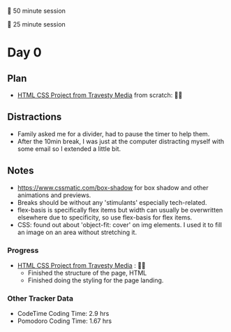 🍒 50 minute session

🍅 25 minute session

# Day 0

## Plan

-   [HTML CSS Project from Travesty Media](https://www.youtube.com/watch?v=XsEnj-1hG2o) from scratch: 🍒🍒

## Distractions

-   Family asked me for a divider, had to pause the timer to help them.
-   After the 10min break, I was just at the computer distracting myself with some email so I extended a little bit.

## Notes

-   https://www.cssmatic.com/box-shadow for box shadow and other animations and previews.
-   Breaks should be without any 'stimulants' especially tech-related.
-   flex-basis is specifically flex items but width can usually be overwritten elsewhere due to specificity, so use flex-basis for flex items.
-   CSS: found out about 'object-fit: cover' on img elements. I used it to fill an image on an area without stretching it.

### Progress

-   [HTML CSS Project from Travesty Media](https://www.youtube.com/watch?v=XsEnj-1hG2o) : 🍒🍒
    -   Finished the structure of the page, HTML
    -   Finished doing the styling for the page landing.

### Other Tracker Data

-   CodeTime Coding Time: 2.9 hrs
-   Pomodoro Coding Time: 1.67 hrs
